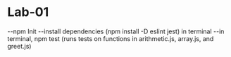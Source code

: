 # Lab-01
--npm Init
--install dependencies (npm install -D eslint jest) in terminal
--in terminal, npm test (runs tests on functions in arithmetic.js, array.js, and greet.js)
